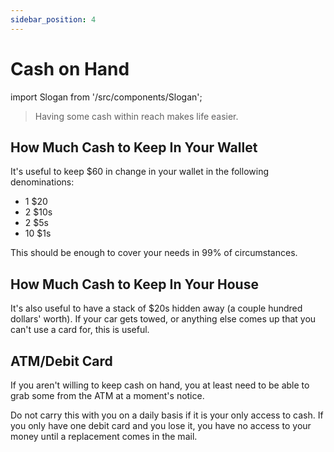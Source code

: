 ```yaml
---
sidebar_position: 4
---
```


# Cash on Hand

import Slogan from '/src/components/Slogan';

>Having some cash within reach makes life easier.

## How Much Cash to Keep In Your Wallet

It's useful to keep $60 in change in your wallet in the following denominations:
- 1 $20
- 2 $10s
- 2 $5s
- 10 $1s

This should be enough to cover your needs in 99% of circumstances.

## How Much Cash to Keep In Your House

It's also useful to have a stack of $20s hidden away (a couple hundred dollars' worth). If your car gets towed, or anything else comes up that you can't use a card for, this is useful.

## ATM/Debit Card

If you aren't willing to keep cash on hand, you at least need to be able to grab some from the ATM at a moment's notice.

Do not carry this with you on a daily basis if it is your only access to cash. If you only have one debit card and you lose it, you have no access to your money until a replacement comes in the mail.

<Slogan/>